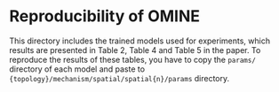 # Reproducibility of OMINE

This directory includes the trained models used for experiments, which results are presented in Table 2, Table 4 and Table 5 in the paper.
To reproduce the results of these tables, you have to copy the `params/` directory of each model and paste to `{topology}/mechanism/spatial/spatial{n}/params` directory.
